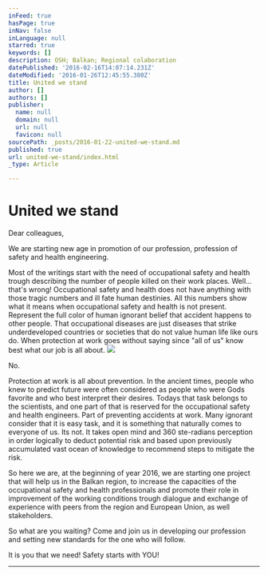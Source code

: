 ```yaml
---
inFeed: true
hasPage: true
inNav: false
inLanguage: null
starred: true
keywords: []
description: OSH; Balkan; Regional colaboration
datePublished: '2016-02-16T14:07:14.231Z'
dateModified: '2016-01-26T12:45:55.380Z'
title: United we stand
author: []
authors: []
publisher:
  name: null
  domain: null
  url: null
  favicon: null
sourcePath: _posts/2016-01-22-united-we-stand.md
published: true
url: united-we-stand/index.html
_type: Article

---
```

# United we stand

Dear colleagues,

We are starting new age in promotion of our profession, profession of safety and health engineering.

Most of the writings start with the need of occupational safety and health trough describing the number of people killed on their work places. Well... that's wrong! Occupational safety and health does not have anything with those tragic numbers and ill fate human destinies. All this numbers show what it means when occupational safety and health is not present. Represent the full color of human ignorant belief that accident happens to other people. That occupational diseases are just diseases that strike underdeveloped countries or societies that do not value human life like ours do. When protection at work goes without saying since "all of us" know best what our job is all about.
![](https://the-grid-user-content.s3-us-west-2.amazonaws.com/f6c22ec6-2ee0-4734-8ef5-75df36b031c0.png)

No. 

Protection at work is all about prevention. In the ancient times, people who knew to predict future were often considered as people who were Gods favorite and who best interpret their desires. Todays that task belongs to the scientists, and one part of that is reserved for the occupational safety and health engineers. Part of preventing accidents at work. Many ignorant consider that it is easy task, and it is something that naturally comes to everyone of us. Its not. It takes open mind  and 360 ste-radians perception in order logically to deduct potential risk and based upon previously accumulated vast ocean of knowledge to recommend steps to mitigate the risk.

So here we are, at the beginning of year 2016, we are starting one project that will help us in the Balkan region, to increase the capacities of the occupational safety and health professionals and promote their role in improvement of the working conditions trough dialogue and exchange of experience with peers from the region and European Union, as well stakeholders.

So what are you waiting? Come and join us in developing our profession and setting new standards for the one who will follow. 

It is you that we need! Safety starts with YOU!

****